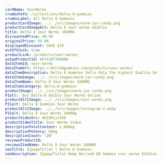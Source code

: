 ```yaml
---
cardName: SourWorms
crumbsPath: /collections/delta-8-gummies
crumbsLabel: All Delta 8 Gummies
productCardImage: ../../src/images/worm-jar-candy.png
productCardImageAlt: Delta 8 sour worms edibles
title: Delta 8 Sour Worms 1000MG
discountedPrice: 49.99
originalPrice: 59.99
displayedDiscount: SAVE $10
outOfStock: true
productLink: /products/sour-worms/
yotpoProductId: 6674107760800
dataItemId: sour-worms
dataItemUrl: https://delta8gummies.com/products/sour-worms/
dataItemDescription: Delta 8 Gummies Sells Only the highest Quality Delta 8 THC Sour Worms Fully Formulated from Hemp. These products are 2018 Federal Farm Bill Legal.
dataItemImage: ../../src/images/worm-jar-candy.png
dataItemName: Delta 8 Sour Worms 1000MG
dataItemCategory: delta-8-gummies
productImage: ../../src/images/worm-jar-candy.png
PIalt:  Buy Delta-8 Edible Sour Worms Online
productAlt1Image: ../../src/images/sour-worms.png
PI1alt: Delta 8 Gummies Sour Worms
productAlt2Image: ../../src/images/instagram-2.webp
PI2alt: Delta 8 Sour Worms 1000mg
productVideoSrc: AU1SRcjxYEA
productVideoTitle: Sour Worms Video
descriptionTotalContent: 1,000mg
descriptionPotency: 50mg
descriptionCount: "20"
reviewsProductId: 
reviewsItemName: Delta 8 Sour Worms 1000MG
seoTitle: ${pageTitle} | Delta 8 Gummies
seoDescription: ${pageTitle} Hemp Derived D8 Gummie sour worms Edibles 1000mg Jar 20 pieces, 50mg each worm. D8 CBD Edibles 2018 Fedral Farm Bill legal. Consume Delta 8 thc worm gummies Responsibly. 
---
```

